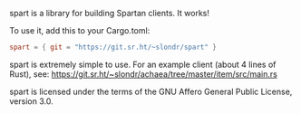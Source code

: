 spart is a library for building Spartan clients. It works!

To use it, add this to your Cargo.toml:
```toml
spart = { git = "https://git.sr.ht/~slondr/spart" }
```

spart is extremely simple to use. For an example client (about 4 lines of Rust), see: https://git.sr.ht/~slondr/achaea/tree/master/item/src/main.rs

spart is licensed under the terms of the GNU Affero General Public License, version 3.0.
